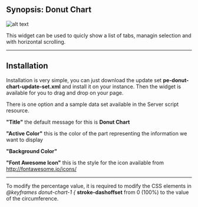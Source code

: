 ## Synopsis: Donut Chart

![alt text](https://gitlab.com/dev-practice/platexp-widget-library/raw/master/images/pe-donut-chart.png "Donut Chart")

This widget can be used to quicly show a list of tabs, managin selection and with horizontal scrolling.

***

## Installation

Installation is very simple, you can just download the update set **pe-donut-chart-update-set.xml** and install it on your instance. Then the widget is available for you to drag and drop on your page.

There is one option and a sample data set available in the Server script resource.

**"Title"** the default message for this is **Donut Chart**

**"Active Color"** this is the color of the part representing the information we want to display

**"Background Color"**

**"Font Awesome Icon"** this is the style for the icon available from http://fontawesome.io/icons/

***

To modify the percentage value, it is required to modify the CSS elements in *@keyframes donut-chart-1 {* **stroke-dashoffset** from 0 (100%) to the value of the circumference.


